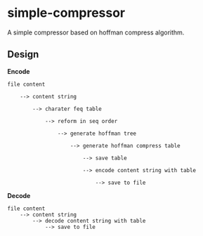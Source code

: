 # simple-compressor

A simple compressor based on hoffman compress algorithm.

## Design

**Encode**

```
file content

    --> content string

        --> charater feq table

            --> reform in seq order

                --> generate hoffman tree

                    --> generate hoffman compress table

                        --> save table

                        --> encode content string with table

                            --> save to file
```

**Decode**

```
file content
    --> content string
        --> decode content string with table
            --> save to file
```